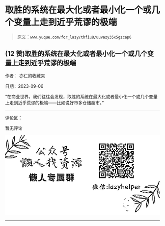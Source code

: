 # 取胜的系统在最大化或者最小化一个或几个变量上走到近乎荒谬的极端

> 原文：[`www.yuque.com/for_lazy/thfiu8/uuvazy35x5gzcap6`](https://www.yuque.com/for_lazy/thfiu8/uuvazy35x5gzcap6)

## (12 赞)取胜的系统在最大化或者最小化一个或几个变量上走到近乎荒谬的极端

作者： 亦仁的收藏夹

日期：2023-09-06

“在商业世界，我们往往会发现，取胜的系统在最大化或者最小化一个或几个变量上走到近乎荒谬的极端——比如说好市多仓储超市。”

* * *

评论区：

暂无评论

![](img/1c37d505930596d12a88ab23e11aa07a.png)

* * *